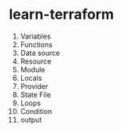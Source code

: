 # learn-terraform

1. Variables
2. Functions
3. Data source
4. Resource
5. Module
6. Locals
7. Provider
8. State File
9. Loops
10. Condition
11. output